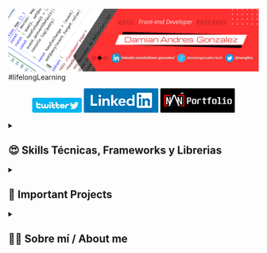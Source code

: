 ![profilePic](./src/PortadaGithub.png)
#lifelongLearning
<p align='center'>
<a href='https://twitter.com/nang0nz'><img src='./src/twitterbutton.png' alt='twitter link' /></a>
<a href=''><img src='./src/LinkedinButton.png' alt='twitter link' /></a>
<a href=''><img src='./src/PortfolioButton.png' alt='twitter link' /></a>
</p>
<!-- Tech Skills, Frameworks and Libraries SECTION-->
<details>
    <summary><h2>😍 Skills Técnicas, Frameworks y Librerias</h2></summary>
    <img align='center' src='./src/fullstack.png' alt='Tech Skills' >
    <p><h3>HTML, CSS, Javascript, React, Redux, Node, Express, postgresSQL, Sequelize</h3></p>
</details>

<!-- Important Projects SECTION -->
<details>
    <summary><h2>💼 Important Projects</h2></summary>
    <h2>1. Tecnoshop e-commerce App </h2>
    <a href='https://www.youtube.com/watch?v=UWWrFgAO3vo' target='_blank'>DEPLOY</a>
        <details>
            <summary><h3>Description</h3></summary>
            <p>Agile development team with one week sprints presenting to a Product Owner progress on the <strong>development of a complete E-commerce app</strong> with design and development of basic ecommerce features (CRUD of products, auth, catalog, checkout, etc..).</p>
            <ul>
                <li>Payment gateway integration (Mercado Pago). </li>
                <li>Sending transactional emails (nodemailer). </li>
                <li>Management and sending of newsletters.  </li>
                <li>Administration of shopping cart and product orders. </li>
                <li>User administration, password management.  </li>
                <li>Coordinate project execution through Scrum implementation.  </li>
            </ul>
        </details>    
    <img width='80%' src='./src/Tecnoshop-Screenshots.png' alt='Tecnoshop screenshots'>
    <h2>2. Pokemon Single Page Aplication</h2>
    <a href='https://www.youtube.com/watch?v=KTQ11pD6yeg' target='_blank'>DEPLOY</a>
    <details>
        <summary><h3>Description</h3></summary>
        <p>Development of a Single Page Aplication on React, Redux, NodeJS, ExpressJS, Sequelize with <strong>search</strong>, <strong>filtering</strong>, <strong>sorting</strong> and <strong>resource creation</strong>.</p>
    </details>  
    <img width='80%' src='./src/pokemonSPA-screenshots.png' alt='Pokemon screenshots' >
</details>

<!-- About me SECTION -->
<details>
    <summary><h2>🧑🏻 Sobre mí / About me</h2></summary>
<p align='center'>👋🏻¡Hola! <strong>Soy Damian, Desarrollador Frontend y estudiante
de diseño UX/UI</strong> con conocimientos en <em>Javascript, HTML5, CSS, React, Redux, 
Node, Express, PostgreSQL, Sequelize</em>. Durante mi formación he sido parte de equipos de trabajo multiculturales
donde pude desarrollar <strong>habilidades de comunicación</strong> y de <strong>trabajo en equipo</strong>
participando en el desarrollo frontend y backend de aplicaciones web
implementando una metodología de trabajo ágil con sprints de una
semana. Esto me ha permitido aumentar mi <strong>orientación a resultados</strong> y <strong>capacidad
de resolucion de problemas</strong>.

<strong>Puedes contactarme escribiéndome a:  
nangonz91@gmail.com</strong></p>
<hr>
<p align='center'>👋🏻Hi! <strong>I'm Damian, Fullstack Developer and UX/UI design student</strong>
<em>with knowledge in Javascript, HTML5, CSS, React, Redux, Node, 
Express, PostgreSQL, Sequelize.</em> I've been part of multicultural work teams which has allowed me to develop <strong>communication</strong> and <strong>teamwork skills</strong> participating in the frontend and backend development of web applications implementing an agile work methodology with one-week sprints. This helped me to increase my <strong>results orientation</strong> and <strong>problem solving skills</strong>.

<strong>You can contact me on LinkedIn or send me an email to:  
nangonz91@gmail.com</strong></p> 
</details>

